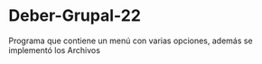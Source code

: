 # Deber-Grupal-22
Programa que contiene un menú con varias opciones, además se implementó los Archivos
